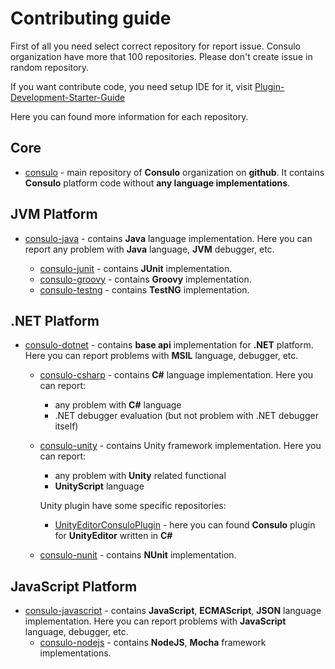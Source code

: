 # Contributing guide

First of all you need select correct repository for report issue. Consulo organization have more that 100 repositories. Please don't create issue in random repository. 

If you want contribute code, you need setup IDE for it, visit [Plugin-Development-Starter-Guide](https://github.com/consulo/consulo/wiki/Plugin-Development-Starter-Guide)


Here you can found more information for each repository.

## Core
 * [consulo](http://github.com/consulo/consulo) - main repository of **Consulo** organization on **github**. It contains **Consulo** platform code without **any language implementations**. 
 
## JVM Platform
 * [consulo-java](http://github.com/consulo/consulo-java) - contains **Java** language implementation. Here you can report any problem with **Java** language, **JVM** debugger, etc.

    * [consulo-junit](http://github.com/consulo/consulo-junit) - contains **JUnit** implementation.
    * [consulo-groovy](http://github.com/consulo/consulo-groovy) - contains **Groovy** implementation.
    * [consulo-testng](http://github.com/consulo/consulo-testng) - contains **TestNG** implementation.

## .NET Platform
 * [consulo-dotnet](http://github.com/consulo/consulo-dotnet) - contains **base api** implementation for **.NET** platform. Here you can report problems with **MSIL** language, debugger, etc.

    * [consulo-csharp](http://github.com/consulo/consulo-csharp) - contains **C#** language implementation. Here you can report:
      * any problem with **C#** language
      * .NET debugger evaluation (but not problem with .NET debugger itself)

    * [consulo-unity](http://github.com/consulo/consulo-unity) - contains Unity framework implementation. Here you can report:
      * any problem with **Unity** related functional
      * **UnityScript** language

      Unity plugin have some specific repositories: 
        * [UnityEditorConsuloPlugin](https://github.com/consulo/UnityEditorConsuloPlugin) - here you can found **Consulo** plugin for **UnityEditor** written in **C#**

    * [consulo-nunit](http://github.com/consulo/consulo-nunit) - contains **NUnit** implementation.

## JavaScript Platform
 * [consulo-javascript](http://github.com/consulo/consulo-javascript) - contains **JavaScript**, **ECMAScript**, **JSON** language implementation. Here you can report problems with **JavaScript** language, debugger, etc.
    * [consulo-nodejs](http://github.com/consulo/consulo-nodejs) - contains **NodeJS**, **Mocha** framework implementations.
